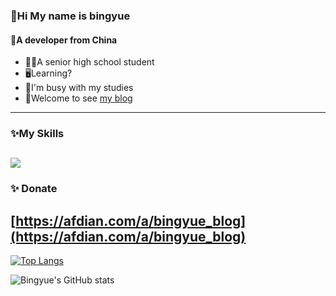 ### 🌙Hi My name is bingyue
<p></p>
<h4>🔧A developer from China</h4>

- 👨‍🎓A senior high school student
- 🖥Learning?
- 🏫I'm busy with my studies
- 🔗Welcome to see [my blog](https://blog.bingyue.top)

---

### ✨My Skills
![](https://skillicons.dev/icons?i=java,kotlin,py,php,cpp,js,redis,ts,mysql,sqlite,go,androidstudio,idea,ubuntu,windows,pycharm,vscode&theme=light)
---

### ✨ Donate

[https://afdian.com/a/bingyue_blog](https://afdian.com/a/bingyue_blog)
---

[![Top Langs](https://github-readme-stats.vercel.app/api/top-langs/?username=bingqiu456&layout=compact&hide=html,css,vbscript)](https://blog.bingyue.top)

![Bingyue's GitHub stats](https://github-readme-stats.vercel.app/api?username=bingqiu456&show_icons=true&theme=gruvbox)
